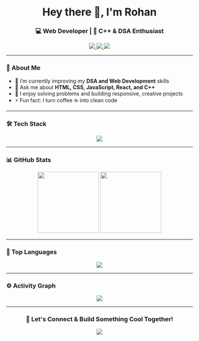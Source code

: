 <h1 align="center">Hey there 👋, I'm Rohan </h1>
<h3 align="center">💻 Web Developer | 🧠 C++ & DSA Enthusiast</h3>

<p align="center">
  <a href="mailto:rohanyadav352004@gmail.com">
    <img src="https://img.shields.io/badge/Email-rohanyadav352004%40gmail.com-red?style=for-the-badge&logo=gmail" />
  </a>
  <a href="https://linkedin.com/in/_rohanydv">
    <img src="https://img.shields.io/badge/LinkedIn-_rohanydv-blue?style=for-the-badge&logo=linkedin" />
  </a>
  <a href="https://github.com/Rohanydvv">
    <img src="https://img.shields.io/badge/GitHub-Rohanydvv-black?style=for-the-badge&logo=github" />
  </a>
</p>

---

### 🚀 About Me  
- 🌱 I’m currently improving my **DSA and Web Development** skills  
- 💬 Ask me about **HTML, CSS, JavaScript, React, and C++**  
- 🧩 I enjoy solving problems and building responsive, creative projects  
- ⚡ Fun fact: I turn coffee ☕ into clean code  

---

### 🛠️ Tech Stack  
<p align="center">
  <img src="https://skillicons.dev/icons?i=html,css,js,react,tailwind,cpp,git,github,vscode" />
</p>

---

### 📊 GitHub Stats  
<p align="center">
  <img src="https://github-readme-stats-git-masterrstaa-rickstaa.vercel.app/api?username=Rohanydvv&show_icons=true&theme=tokyonight" height="165">
  <img src="https://github-readme-streak-stats.herokuapp.com/?user=Rohanydvv&theme=tokyonight" height="165">
</p>

---

### 🧠 Top Languages  
<p align="center">
  <img src="https://github-readme-stats-git-masterrstaa-rickstaa.vercel.app/api/top-langs/?username=Rohanydvv&layout=compact&theme=tokyonight" />
</p>

---

### ⚙️ Activity Graph  
<p align="center">
  <img src="https://github-readme-activity-graph.vercel.app/graph?username=Rohanydvv&theme=tokyo-night" />
</p>

---

<h3 align="center">💬 Let's Connect & Build Something Cool Together!</h3>
<p align="center">
  <a href="mailto:rohanyadav352004@gmail.com">
    <img src="https://img.shields.io/badge/Reach_Me-Here!-brightgreen?style=for-the-badge" />
  </a>
</p>
